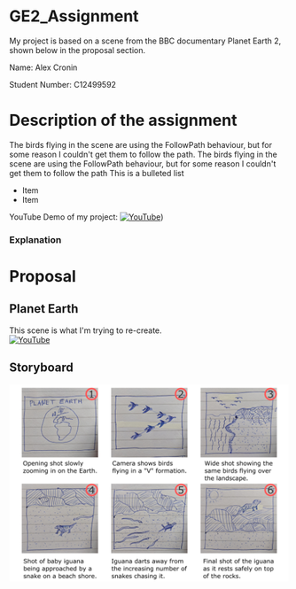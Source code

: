 # GE2_Assignment
My project is based on a scene from the BBC documentary Planet Earth 2, shown below in the proposal section.

Name: Alex Cronin

Student Number: C12499592

# Description of the assignment

The birds flying in the scene are using the FollowPath behaviour, but for some reason I couldn't get them to follow the path. The birds flying in the scene are using the FollowPath behaviour, but for some reason I couldn't get them to follow the path
This is a bulleted list

- Item
- Item

YouTube Demo of my project:
[![YouTube](http://img.youtube.com/vi/PUb2hysqFL8/0.jpg)](https://youtu.be/PUb2hysqFL8))

### Explanation


# Proposal

## Planet Earth
This scene is what I'm trying to re-create.  </br>
[![YouTube](http://img.youtube.com/vi/Rv9hn4IGofM/0.jpg)](https://youtu.be/Rv9hn4IGofM)

## Storyboard
![Layout](/Storyboard/Storyboard.png) </br>








